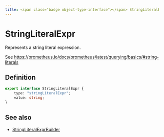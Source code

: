 ```yaml
---
title: <span class="badge object-type-interface"></span> StringLiteralExpr
---
```

# <span class="badge object-type-interface"></span> StringLiteralExpr

Represents a string literal expression.

See https://prometheus.io/docs/prometheus/latest/querying/basics/#string-literals

## Definition

```typescript
export interface StringLiteralExpr {
	type: "stringLiteralExpr";
	value: string;
}

```
## See also

 * <span class="badge builder"></span> [StringLiteralExprBuilder](./builder-StringLiteralExprBuilder.md)
